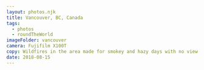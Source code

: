 ```yaml
---
layout: photos.njk
title: Vancouver, BC, Canada
tags:
  - photos
  - roundTheWorld
imageFolder: vancouver
camera: Fujifilm X100T
copy: Wildfires in the area made for smokey and hazy days with no view of the mountains :(
date: 2018-08-15
---
```


 